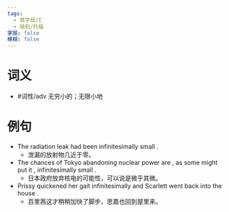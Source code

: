 ```yaml
---
tags:
  - 首字母/I
  - 级别/托福
掌握: false
模糊: false
---
```

# 词义
- #词性/adv  无穷小的；无限小地
# 例句
- The radiation leak had been infinitesimally small .
	- 泄漏的放射物几近于零。
- The chances of Tokyo abandoning nuclear power are , as some might put it , infinitesimally small .
	- 日本政府放弃核电的可能性，可以说是微乎其微。
- Prissy quickened her gait infinitesimally and Scarlett went back into the house .
	- 百里茜这才稍稍加快了脚步，思嘉也回到屋里来。
